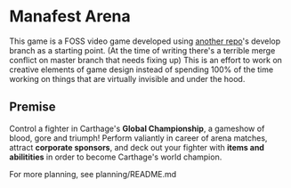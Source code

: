 # Manafest Arena

This game is a FOSS video game developed using [another repo](https://github.com/blukatstudios/FPS_Project)'s develop branch
as a starting point. (At the time of writing there's a terrible merge conflict on master branch that needs fixing up)
This is an effort to work on creative elements of game design instead of spending 100% of the time working on things
that are virtually invisible and under the hood.

## Premise

Control a fighter in Carthage's **Global Championship**, a gameshow of blood, gore and triumph! 
Perform valiantly in career of arena matches, attract **corporate sponsors**, and deck out
your fighter with **items and abilitities** in order to become Carthage's world champion.

For more planning, see planning/README.md